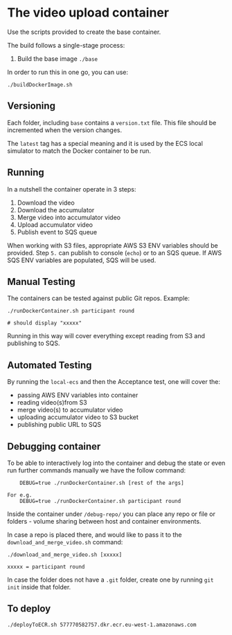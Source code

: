 
# The video upload container

Use the scripts provided to create the base container.

The build follows a single-stage process:
1. Build the base image `./base`

In order to run this in one go, you can use:
```
./buildDockerImage.sh
```

## Versioning

Each folder, including `base` contains a `version.txt` file.
This file should be incremented when the version changes.

The `latest` tag has a special meaning and it is used by the ECS local simulator to match the Docker container to be run.

## Running

In a nutshell the container operate in 3 steps:
1. Download the video
2. Download the accumulator
3. Merge video into accumulator video
4. Upload accumulator video
5. Publish event to SQS queue 

When working with S3 files, appropriate AWS S3 ENV variables should be provided.
Step `5.` can publish to console (`echo`) or to an SQS queue. If AWS SQS ENV variables are populated, SQS will be used.


## Manual Testing

The containers can be tested against public Git repos.
Example:
```
./runDockerContainer.sh participant round

# should display "xxxxx"
```
Running in this way will cover everything except reading from S3 and publishing to SQS.


## Automated Testing

By running the `local-ecs` and then the Acceptance test, one will cover the:
- passing AWS ENV variables into container
- reading video(s)from S3
- merge video(s) to accumulator video
- uploading accumulator video to S3 bucket 
- publishing public URL to SQS

## Debugging container

To be able to interactively log into the container and debug the state or even run further commands manually we have the follow command:

```
    DEBUG=true ./runDockerContainer.sh [rest of the args]

For e.g.
    DEBUG=true ./runDockerContainer.sh participant round
```

Inside the container under `/debug-repo/` you can place any repo or file or folders - volume sharing between host and container environments.

In case a repo is placed there, and would like to pass it to the `download_and_merge_video.sh` command:
```
./download_and_merge_video.sh [xxxxx] 

xxxxx = participant round                                                    
``` 

In case the folder does not have a `.git` folder, create one by running `git init` inside that folder. 

## To deploy

```shell script
./deployToECR.sh 577770582757.dkr.ecr.eu-west-1.amazonaws.com
```